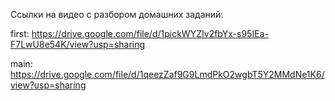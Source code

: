 Ссылки на видео с разбором домашних заданий:

first: https://drive.google.com/file/d/1pickWYZIv2fbYx-s95IEa-F7LwU8e54K/view?usp=sharing

main: https://drive.google.com/file/d/1qeezZaf9G9LmdPkO2wgbT5Y2MMdNe1K6/view?usp=sharing